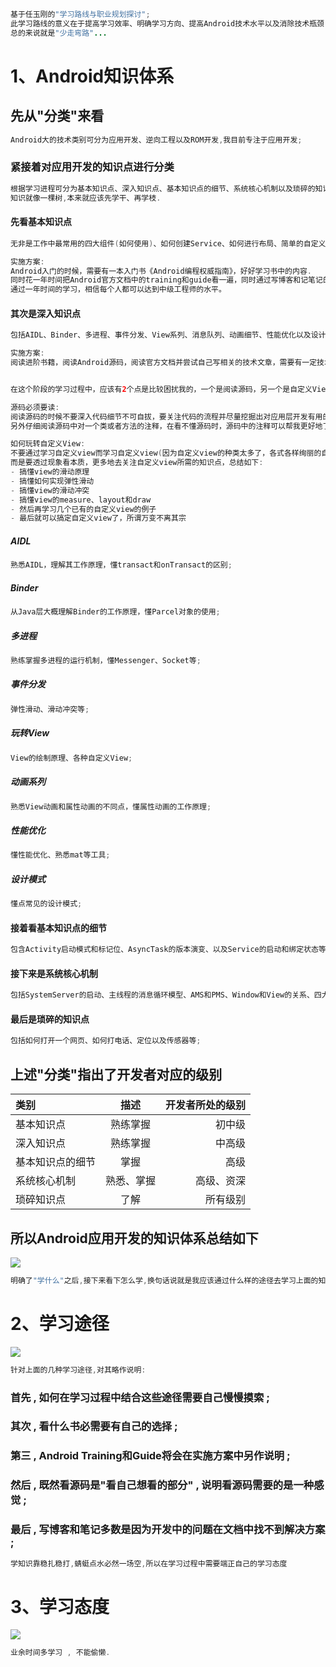 ```java
基于任玉刚的"学习路线与职业规划探讨";
此学习路线的意义在于提高学习效率、明确学习方向、提高Android技术水平以及消除技术瓶颈;
总的来说就是"少走弯路"...
```

# 1、Android知识体系

## 先从"分类"来看

```java
Android大的技术类别可分为应用开发、逆向工程以及ROM开发,我目前专注于应用开发;
```

### 紧接着对应用开发的知识点进行分类

```java
根据学习进程可分为基本知识点、深入知识点、基本知识点的细节、系统核心机制以及琐碎的知识点；
知识就像一棵树,本来就应该先学干、再学枝.
```

#### 先看基本知识点

```java
无非是工作中最常用的四大组件(如何使用)、如何创建Service、如何进行布局、简单的自定义view、动画等常见技术;

实施方案:
Android入门的时候，需要有一本入门书《Android编程权威指南》，好好学习书中的内容.
同时花一年时间把Android官方文档中的training和guide看一遍，同时通过写博客和记笔记的方式来做总结，建议让自己的每篇博客都有价值些。
通过一年时间的学习，相信每个人都可以达到中级工程师的水平。
```

#### 其次是深入知识点

```java
包括AIDL、Binder、多进程、事件分发、View系列、消息队列、动画细节、性能优化以及设计模式等;

实施方案:
阅读进阶书籍，阅读Android源码，阅读官方文档并尝试自己写相关的技术文章，需要有一定技术深度和自我思考;


在这个阶段的学习过程中，应该有2个点是比较困扰我的，一个是阅读源码，另一个是自定义View以及滑动冲突:

源码必须要读:
阅读源码的时候不要深入代码细节不可自拔，要关注代码的流程并尽量挖掘出对应用层开发有用的结论。
另外仔细阅读源码中对一个类或者方法的注释，在看不懂源码时，源码中的注释可以帮我更好地了解源码中的工作原理，这个过程虽然艰苦，但是别无他法。

如何玩转自定义View:
不要通过学习自定义view而学习自定义view(因为自定义view的种类太多了，各式各样绚丽的自定义效果，根本学不完)
而是要透过现象看本质，更多地去关注自定义view所需的知识点，总结如下:
- 搞懂view的滑动原理 
- 搞懂如何实现弹性滑动 
- 搞懂view的滑动冲突 
- 搞懂view的measure、layout和draw 
- 然后再学习几个已有的自定义view的例子 
- 最后就可以搞定自定义view了，所谓万变不离其宗
```

##### AIDL

```java
熟悉AIDL，理解其工作原理，懂transact和onTransact的区别;
```

##### Binder

```java
从Java层大概理解Binder的工作原理，懂Parcel对象的使用;
```

##### 多进程

```java
熟练掌握多进程的运行机制，懂Messenger、Socket等;
```

##### 事件分发

```java
弹性滑动、滑动冲突等;
```

##### 玩转View

```java
View的绘制原理、各种自定义View;
```

##### 动画系列

```java
熟悉View动画和属性动画的不同点，懂属性动画的工作原理;
```

##### 性能优化

```java
懂性能优化、熟悉mat等工具;
```

##### 设计模式

```java
懂点常见的设计模式;
```



#### 接着看基本知识点的细节

```java
包含Activity启动模式和标记位、AsyncTask的版本演变、以及Service的启动和绑定状态等;
```

#### 接下来是系统核心机制

```java
包括SystemServer的启动、主线程的消息循环模型、AMS和PMS、Window和View的关系、四大组件和AMS的交互等；
```

#### 最后是琐碎的知识点

```java
包括如何打开一个网页、如何打电话、定位以及传感器等;
```

## 上述"分类"指出了开发者对应的级别

| 类别 | 描述 | 开发者所处的级别 |
| :--- | :---: | ---: |
| 基本知识点 | 熟练掌握 | 初中级 |
| 深入知识点 | 熟练掌握 | 中高级 |
| 基本知识点的细节 | 掌握 | 高级 |
| 系统核心机制 | 熟悉、掌握 | 高级、资深 |
| 琐碎知识点 | 了解 | 所有级别 |

## 所以Android应用开发的知识体系总结如下

![](/assets/Android应用开发知识体系.png)

```java
明确了"学什么"之后,接下来看下怎么学,换句话说就是我应该通过什么样的途径去学习上面的知识;
```

# 2、学习途径

![](/assets/学习方式-途径.png)

```java
针对上面的几种学习途径,对其略作说明:
```

### 首先 , 如何在学习过程中结合这些途径需要自己慢慢摸索 ;

### 其次 , 看什么书必需要有自己的选择 ;

### 第三 , Android Training和Guide将会在实施方案中另作说明 ;

### 然后 , 既然看源码是"看自己想看的部分" , 说明看源码需要的是一种感觉 ;

### 最后 , 写博客和笔记多数是因为开发中的问题在文档中找不到解决方案 ;

```java
学知识靠稳扎稳打,蜻蜓点水必然一场空,所以在学习过程中需要端正自己的学习态度
```

# 3、学习态度

![](/assets/学习方式-态度.png)

```java
业余时间多学习 , 不能偷懒.
```



